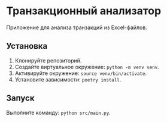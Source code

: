 # Транзакционный анализатор

Приложение для анализа транзакций из Excel-файлов.

## Установка
1. Клонируйте репозиторий.
2. Создайте виртуальное окружение: `python -m venv venv`.
3. Активируйте окружение: `source venv/bin/activate`.
4. Установите зависимости: `poetry install`.

## Запуск
Выполните команду: `python src/main.py`.

